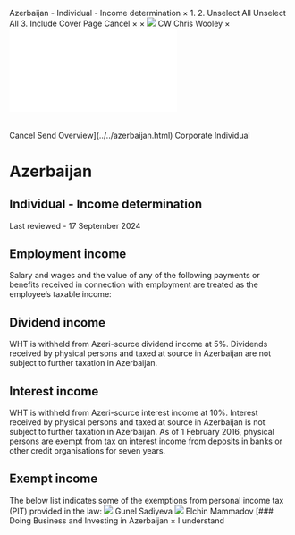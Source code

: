 Azerbaijan - Individual - Income determination
×
1.
2.
Unselect All
Unselect All
3.
Include Cover Page
Cancel
×
×
![](../../-/media/world-wide-tax-summaries/attachments/global---chris-wooley.ashx%3Frev=ac5e5f3223b34096b1afc2a6009c7320&revision=ac5e5f32-23b3-4096-b1af-c2a6009c7320&hash=859B7ADC84DC2CBEC9760E9E6EE7DE6D0A8BFCDF)
CW
Chris Wooley
×
![](income-determination.html)
######
Cancel
Send
Overview](../../azerbaijan.html)
Corporate
Individual
# Azerbaijan
## Individual - Income determination
Last reviewed - 17 September 2024
## Employment income
Salary and wages and the value of any of the following payments or benefits received in connection with employment are treated as the employee’s taxable income:
## Dividend income
WHT is withheld from Azeri-source dividend income at 5%. Dividends received by physical persons and taxed at source in Azerbaijan are not subject to further taxation in Azerbaijan.
## Interest income
WHT is withheld from Azeri-source interest income at 10%. Interest received by physical persons and taxed at source in Azerbaijan is not subject to further taxation in Azerbaijan.
As of 1 February 2016, physical persons are exempt from tax on interest income from deposits in banks or other credit organisations for seven years.
## Exempt income
The below list indicates some of the exemptions from personal income tax (PIT) provided in the law:
![](../../-/media/world-wide-tax-summaries/azerbaijangunel-sadiyevaazerbaijan--gunel-sadiyevajpg20221219131200944.ashx%3Frev=32cc9b16bb5f44219048d063e78ed39a&revision=32cc9b16-bb5f-4421-9048-d063e78ed39a&hash=89458987A58E2D5778FB450D5D055B27FE9ABA3E)
Gunel Sadiyeva
![](../../-/media/world-wide-tax-summaries/azerbaijanelchin-mammadovazerbaijan--elchin-mammadovjpg20201119102334145.ashx%3Frev=6137afed18144e8b99ff6fcdd5d8c6eb&revision=6137afed-1814-4e8b-99ff-6fcdd5d8c6eb&hash=C845ABE4530DFDD3254DC47A4514613E9B104A49)
Elchin Mammadov
[### Doing Business and Investing in Azerbaijan
×
I understand
